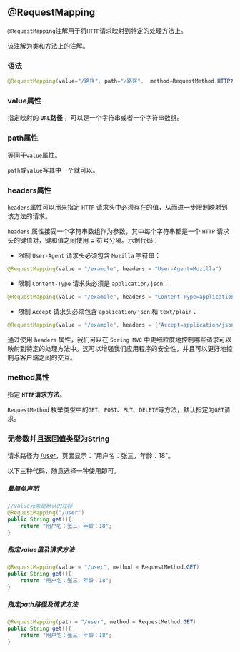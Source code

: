 ## @RequestMapping

`@RequestMapping`注解用于将`HTTP`请求映射到特定的处理方法上。

该注解为类和方法上的注解。

### 语法

```java
@RequestMapping(value="/路径", path="/路径",  method=RequestMethod.HTTP方法,headers="content-type=text/*")
```


### value属性

指定映射的 **`URL`路径** ，可以是一个字符串或者一个字符串数组。

### path属性

等同于`value`属性。

`path`或`value`写其中一个就可以。

### headers属性

`headers`属性可以用来指定 `HTTP` 请求头中必须存在的值，从而进一步限制映射到该方法的请求。

`headers` 属性接受一个字符串数组作为参数，其中每个字符串都是一个 `HTTP` 请求头的键值对，键和值之间使用 **=** 符号分隔。示例代码：

- 限制 `User-Agent` 请求头必须包含 `Mozilla` 字符串：

```java
@RequestMapping(value = "/example", headers = "User-Agent=Mozilla")
```

- 限制 `Content-Type` 请求头必须是 `application/json`：

```java
@RequestMapping(value = "/example", headers = "Content-Type=application/json")
```

- 限制 `Accept` 请求头必须包含 `application/json` 和 `text/plain`：

```java
@RequestMapping(value = "/example", headers = {"Accept=application/json", "Accept=text/plain"})
```

通过使用 `headers` 属性，我们可以在 `Spring MVC` 中更细粒度地控制哪些请求可以映射到特定的处理方法中。这可以增强我们应用程序的安全性，并且可以更好地控制与客户端之间的交互。

### method属性

指定 **`HTTP`请求方法**。 

`RequestMethod` 枚举类型中的`GET`、`POST`、`PUT`、`DELETE`等方法，默认指定为`GET`请求。

### 无参数并且返回值类型为String

请求路径为 [/user](http://127.0.0.1:8080/user)，页面显示："用户名：张三，年龄：18"。

以下三种代码，随意选择一种使用即可。

##### 最简单声明

```java
//value元素是默认的注释
@RequestMapping("/user")
public String get(){
    return "用户名：张三，年龄：18";
}
```

##### 指定value值及请求方法

```java
@RequestMapping(value = "/user", method = RequestMethod.GET)
public String get(){
    return "用户名：张三，年龄：18";
}
```

##### 指定path路径及请求方法

```java
@RequestMapping(path = "/user", method = RequestMethod.GET)
public String get(){
    return "用户名：张三，年龄：18";
}
```